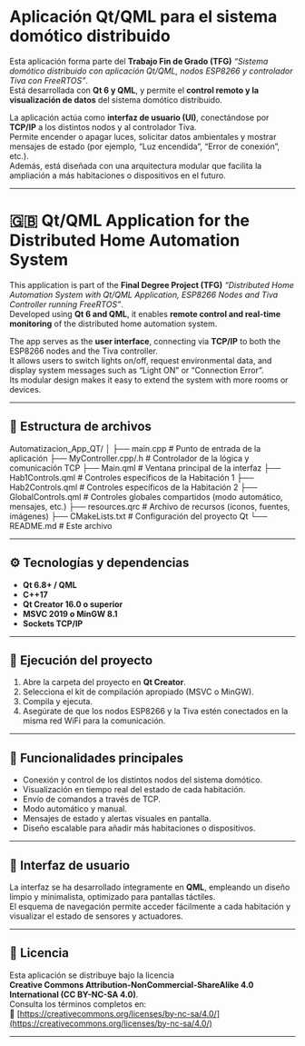 # Aplicación Qt/QML para el sistema domótico distribuido

Esta aplicación forma parte del **Trabajo Fin de Grado (TFG)** *“Sistema domótico distribuido con aplicación Qt/QML, nodos ESP8266 y controlador Tiva con FreeRTOS”*.  
Está desarrollada con **Qt 6 y QML**, y permite el **control remoto y la visualización de datos** del sistema domótico distribuido.

La aplicación actúa como **interfaz de usuario (UI)**, conectándose por **TCP/IP** a los distintos nodos y al controlador Tiva.  
Permite encender o apagar luces, solicitar datos ambientales y mostrar mensajes de estado (por ejemplo, “Luz encendida”, “Error de conexión”, etc.).  
Además, está diseñada con una arquitectura modular que facilita la ampliación a más habitaciones o dispositivos en el futuro.

---

# 🇬🇧 Qt/QML Application for the Distributed Home Automation System

This application is part of the **Final Degree Project (TFG)** *“Distributed Home Automation System with Qt/QML Application, ESP8266 Nodes and Tiva Controller running FreeRTOS”*.  
Developed using **Qt 6 and QML**, it enables **remote control and real-time monitoring** of the distributed home automation system.

The app serves as the **user interface**, connecting via **TCP/IP** to both the ESP8266 nodes and the Tiva controller.  
It allows users to switch lights on/off, request environmental data, and display system messages such as “Light ON” or “Connection Error”.  
Its modular design makes it easy to extend the system with more rooms or devices.


---


## 🧩 Estructura de archivos

Automatizacion_App_QT/
│
├── main.cpp # Punto de entrada de la aplicación
├── MyController.cpp/.h # Controlador de la lógica y comunicación TCP
├── Main.qml # Ventana principal de la interfaz
├── Hab1Controls.qml # Controles específicos de la Habitación 1
├── Hab2Controls.qml # Controles específicos de la Habitación 2
├── GlobalControls.qml # Controles globales compartidos (modo automático, mensajes, etc.)
├── resources.qrc # Archivo de recursos (íconos, fuentes, imágenes)
├── CMakeLists.txt # Configuración del proyecto Qt
└── README.md # Este archivo

---

## ⚙️ Tecnologías y dependencias

- **Qt 6.8+ / QML**
- **C++17**
- **Qt Creator 16.0 o superior**
- **MSVC 2019 o MinGW 8.1**
- **Sockets TCP/IP**

---

## 🚀 Ejecución del proyecto

1. Abre la carpeta del proyecto en **Qt Creator**.  
2. Selecciona el kit de compilación apropiado (MSVC o MinGW).  
3. Compila y ejecuta.  
4. Asegúrate de que los nodos ESP8266 y la Tiva estén conectados en la misma red WiFi para la comunicación.

---

## 🧠 Funcionalidades principales

- Conexión y control de los distintos nodos del sistema domótico.  
- Visualización en tiempo real del estado de cada habitación.  
- Envío de comandos a través de TCP.  
- Modo automático y manual.  
- Mensajes de estado y alertas visuales en pantalla.  
- Diseño escalable para añadir más habitaciones o dispositivos.

---

## 🎨 Interfaz de usuario

La interfaz se ha desarrollado íntegramente en **QML**, empleando un diseño limpio y minimalista, optimizado para pantallas táctiles.  
El esquema de navegación permite acceder fácilmente a cada habitación y visualizar el estado de sensores y actuadores.

---

## 📄 Licencia

Esta aplicación se distribuye bajo la licencia  
**Creative Commons Attribution-NonCommercial-ShareAlike 4.0 International (CC BY-NC-SA 4.0)**.  
Consulta los términos completos en:  
🔗 [https://creativecommons.org/licenses/by-nc-sa/4.0/](https://creativecommons.org/licenses/by-nc-sa/4.0/)

---


